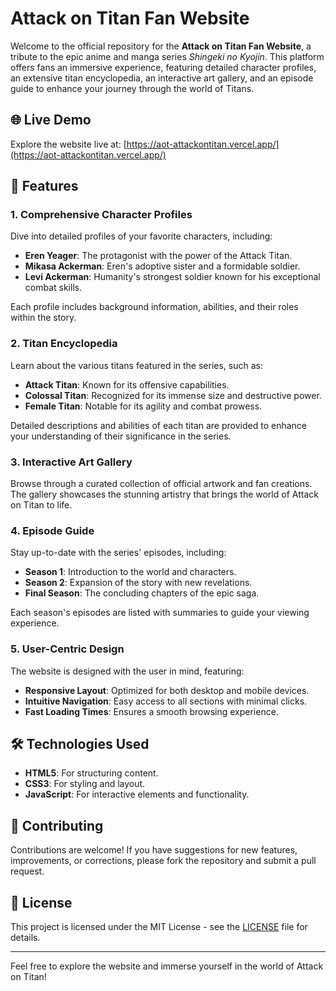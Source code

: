 # Attack on Titan Fan Website

Welcome to the official repository for the **Attack on Titan Fan Website**, a tribute to the epic anime and manga series *Shingeki no Kyojin*. This platform offers fans an immersive experience, featuring detailed character profiles, an extensive titan encyclopedia, an interactive art gallery, and an episode guide to enhance your journey through the world of Titans.

## 🌐 Live Demo

Explore the website live at: [https://aot-attackontitan.vercel.app/](https://aot-attackontitan.vercel.app/)

## 📖 Features

### 1. **Comprehensive Character Profiles**
Dive into detailed profiles of your favorite characters, including:

- **Eren Yeager**: The protagonist with the power of the Attack Titan.
- **Mikasa Ackerman**: Eren's adoptive sister and a formidable soldier.
- **Levi Ackerman**: Humanity's strongest soldier known for his exceptional combat skills.

Each profile includes background information, abilities, and their roles within the story.

### 2. **Titan Encyclopedia**
Learn about the various titans featured in the series, such as:

- **Attack Titan**: Known for its offensive capabilities.
- **Colossal Titan**: Recognized for its immense size and destructive power.
- **Female Titan**: Notable for its agility and combat prowess.

Detailed descriptions and abilities of each titan are provided to enhance your understanding of their significance in the series.

### 3. **Interactive Art Gallery**
Browse through a curated collection of official artwork and fan creations. The gallery showcases the stunning artistry that brings the world of Attack on Titan to life.

### 4. **Episode Guide**
Stay up-to-date with the series' episodes, including:

- **Season 1**: Introduction to the world and characters.
- **Season 2**: Expansion of the story with new revelations.
- **Final Season**: The concluding chapters of the epic saga.

Each season's episodes are listed with summaries to guide your viewing experience.

### 5. **User-Centric Design**
The website is designed with the user in mind, featuring:

- **Responsive Layout**: Optimized for both desktop and mobile devices.
- **Intuitive Navigation**: Easy access to all sections with minimal clicks.
- **Fast Loading Times**: Ensures a smooth browsing experience.

## 🛠️ Technologies Used

- **HTML5**: For structuring content.
- **CSS3**: For styling and layout.
- **JavaScript**: For interactive elements and functionality.

## 🤝 Contributing

Contributions are welcome! If you have suggestions for new features, improvements, or corrections, please fork the repository and submit a pull request.

## 📄 License

This project is licensed under the MIT License - see the [LICENSE](LICENSE) file for details.

---

Feel free to explore the website and immerse yourself in the world of Attack on Titan!
